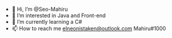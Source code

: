 - 👋 Hi, I’m @Seo-Mahiru
- 👀 I’m interested in Java and Front-end
- 🌱 I’m currently learning a C#
- 📫 How to reach me elneonistaken@outlook.com Mahiru#1000

<!---
ElneoNistaken/ElneoNistaken is a ✨ special ✨ repository because its `README.md` (this file) appears on your GitHub profile.
You can click the Preview link to take a look at your changes.
--->
